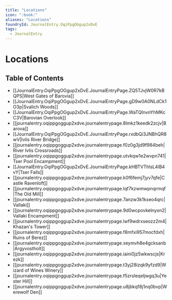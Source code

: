 ```yaml
---
title: "Locations"
icon: ":book:"
aliases: "Locations"
foundryId: JournalEntry.OqiPpgOGgup2xDvE
tags:
  - JournalEntry
---
```


# Locations

## Table of Contents

- [[JournalEntry.OqiPpgOGgup2xDvE.JournalEntryPage.ZQ5TJvjW0R7kBQPS|West Gates of Barovia]]
- [[JournalEntry.OqiPpgOGgup2xDvE.JournalEntryPage.gD9w0A0NLdCk1O3p|Svalich Woods]]
- [[JournalEntry.OqiPpgOGgup2xDvE.JournalEntryPage.WaTQInvnYhMKcC3V|Barovian Overlook]]
- [[journalentry.oqippgoggup2xdve.journalentrypage.8lmkz1keedk2zcjv|Barova]]
- [[JournalEntry.OqiPpgOGgup2xDvE.JournalEntryPage.rxdbQi3JNBhQR8wV|Ivlis River Bridge]]
- [[journalentry.oqippgoggup2xdve.journalentrypage.f0z0g3jd9f984beh|River Ivlis Crossroads]]
- [[journalentry.oqippgoggup2xdve.journalentrypage.utvkqw1e2wvpn741|Tser Pool Encampment]]
- [[JournalEntry.OqiPpgOGgup2xDvE.JournalEntryPage.kHBTVThlsL4lB4vY|Tser Falls]]
- [[journalentry.oqippgoggup2xdve.journalentrypage.k0f6femj7jyv7qfe|Castle Ravenloft]]
- [[journalentry.oqippgoggup2xdve.journalentrypage.lqf7kzwmwpnqrmqf|The Old Mill]]
- [[journalentry.oqippgoggup2xdve.journalentrypage.7anzw3k1kseo4qrc|Vallaki]]
- [[journalentry.oqippgoggup2xdve.journalentrypage.9d0wcpovkelnyxn2|Vallaki Encampment]]
- [[journalentry.oqippgoggup2xdve.journalentrypage.lwf9wdrxseozz2m4|Khazan's Tower]]
- [[journalentry.oqippgoggup2xdve.journalentrypage.f8mfxi957mocfdxh|Ruins of Berez]]
- [[journalentry.oqippgoggup2xdve.journalentrypage.xeymvh8e4gcksanb|Argyvostholt]]
- [[journalentry.oqippgoggup2xdve.journalentrypage.iaini0jz5wkwscjs|Krezk]]
- [[journalentry.oqippgoggup2xdve.journalentrypage.t3yj28izqk9yfzd9|Wizard of Wines Winery]]
- [[journalentry.oqippgoggup2xdve.journalentrypage.f5zrsleqeljwgq3u|Yester Hill]]
- [[journalentry.oqippgoggup2xdve.journalentrypage.u8jbkqf8j1nq0bvp|Werewolf Den]]